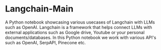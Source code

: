# Langchain-Main

A Python notebook showcasing various usecases of Langchain with LLMs such as OpenAI.
Langchain is a framework that helps connect LLMs with external applications such as Google drive, Youtube or your personal documents/databases.
In this Python notebook we work with various API's such as OpenAI, SerpAPI, Pinecone etc.
